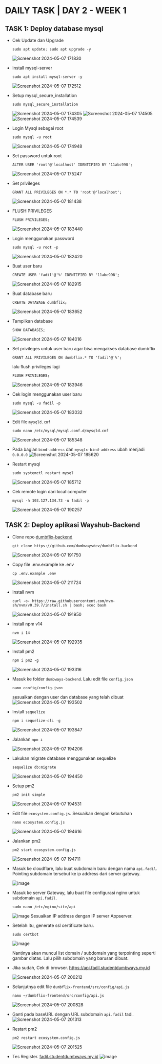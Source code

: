 # DAILY TASK | DAY 2 - WEEK 1

## TASK 1: Deploy database mysql
  - Cek Update dan Upgrade
    ```
    sudo apt update; sudo apt upgrade -y
    ```
    ![Screenshot 2024-05-07 171830](https://github.com/fadil05me/devops20-dumbways-AhmadFadillah/assets/45775729/04d34bd0-519d-48dc-a609-219ad579edd7)

  - Install mysql-server
    ```
    sudo apt install mysql-server -y
    ```
    ![Screenshot 2024-05-07 172512](https://github.com/fadil05me/devops20-dumbways-AhmadFadillah/assets/45775729/39b2bb2f-559b-48a1-9c3c-19472f4d5b7a)
  - Setup mysql_secure_installation
    ```
    sudo mysql_secure_installation
    ```
    ![Screenshot 2024-05-07 174305](https://github.com/fadil05me/devops20-dumbways-AhmadFadillah/assets/45775729/ed277c4c-c0f9-40df-8b5c-b66633363586)
    ![Screenshot 2024-05-07 174505](https://github.com/fadil05me/devops20-dumbways-AhmadFadillah/assets/45775729/c1472026-62c1-4928-a125-b4ba4fa01f2a)
    ![Screenshot 2024-05-07 174539](https://github.com/fadil05me/devops20-dumbways-AhmadFadillah/assets/45775729/d54d02ac-d8f3-492f-8016-1ed5d3780938)

  - Login Mysql sebagai root
    ```
    sudo mysql -u root
    ```
    ![Screenshot 2024-05-07 174948](https://github.com/fadil05me/devops20-dumbways-AhmadFadillah/assets/45775729/e610c686-c991-488c-a068-6b58f660981e)

  - Set password untuk root
    ```
    ALTER USER 'root'@'localhost' IDENTIFIED BY '11abc998';
    ```
    ![Screenshot 2024-05-07 175247](https://github.com/fadil05me/devops20-dumbways-AhmadFadillah/assets/45775729/251a942f-f5cf-4b84-92e1-d57f8b1c88f9)
 
  - Set privileges
    ```
    GRANT ALL PRIVILEGES ON *.* TO 'root'@'localhost';
    ```
    ![Screenshot 2024-05-07 181438](https://github.com/fadil05me/devops20-dumbways-AhmadFadillah/assets/45775729/61332743-544a-46ab-8d66-a3d0ac04fb81)
 
  - FLUSH PRIVILEGES
    ```
    FLUSH PRIVILEGES;
    ```
    ![Screenshot 2024-05-07 183440](https://github.com/fadil05me/devops20-dumbways-AhmadFadillah/assets/45775729/dabe2e01-212c-4325-98e1-4f0229ac2a54)

  - Login menggunakan password
    ```
    sudo mysql -u root -p
    ```
    ![Screenshot 2024-05-07 182420](https://github.com/fadil05me/devops20-dumbways-AhmadFadillah/assets/45775729/9e140bc0-fde1-40fd-ab1a-5d3d3ec2e697)

  - Buat user baru
    ```
    CREATE USER 'fadil'@'%' IDENTIFIED BY '11abc998';
    ```
    ![Screenshot 2024-05-07 182915](https://github.com/fadil05me/devops20-dumbways-AhmadFadillah/assets/45775729/c2b2f0b7-7b12-4079-bd2d-6cad5eb6e327)

  - Buat database baru
    ```
    CREATE DATABASE dumbflix;
    ```
    ![Screenshot 2024-05-07 183652](https://github.com/fadil05me/devops20-dumbways-AhmadFadillah/assets/45775729/b7eb9122-5363-4f3a-8f25-0ea7591373f4)

  - Tampilkan database
    ```
    SHOW DATABASES;
    ```
    ![Screenshot 2024-05-07 184016](https://github.com/fadil05me/devops20-dumbways-AhmadFadillah/assets/45775729/f8a80099-fc02-4d5f-85f6-6e9b9064add1)

  - Set privileges untuk user baru agar bisa mengakses database dumbflix
    ```
    GRANT ALL PRIVILEGES ON dumbflix.* TO 'fadil'@'%';
    ```
    lalu flush privileges lagi
    ```
    FLUSH PRIVILEGES;
    ```
    ![Screenshot 2024-05-07 183946](https://github.com/fadil05me/devops20-dumbways-AhmadFadillah/assets/45775729/683e0864-ef56-44b8-b2be-f66a46167c69)
  
  - Cek login menggunakan user baru
    ```
    sudo mysql -u fadil -p
    ```
    ![Screenshot 2024-05-07 183032](https://github.com/fadil05me/devops20-dumbways-AhmadFadillah/assets/45775729/0df60cdf-63eb-472b-81e9-318014f83c5e)

  - Edit file ```mysqld.cnf```
    ```
    sudo nano /etc/mysql/mysql.conf.d/mysqld.cnf
    ```
    ![Screenshot 2024-05-07 185348](https://github.com/fadil05me/devops20-dumbways-AhmadFadillah/assets/45775729/86fbbcda-01c8-4945-bc21-b9eb79808047)

  - Pada bagian ```bind-address``` dan ```mysqlx-bind-address``` ubah menjadi ```0.0.0.0```
    ![Screenshot 2024-05-07 185620](https://github.com/fadil05me/devops20-dumbways-AhmadFadillah/assets/45775729/b0db4304-b32d-4ebd-9586-4776519c2c98)

  - Restart mysql
    ```
    sudo systemctl restart mysql
    ```
    ![Screenshot 2024-05-07 185712](https://github.com/fadil05me/devops20-dumbways-AhmadFadillah/assets/45775729/678253c5-932b-4b48-8eb1-5cf94d596126)

  - Cek remote login dari local computer
    ```
    mysql -h 103.127.134.73 -u fadil -p
    ```
    ![Screenshot 2024-05-07 190257](https://github.com/fadil05me/devops20-dumbways-AhmadFadillah/assets/45775729/cce3a684-992c-4159-b41d-e0c4aa09fa73)

    
## TASK 2: Deploy aplikasi Wayshub-Backend 

  - Clone repo <a href="https://github.com/dumbwaysdev/dumbflix-backend">dumbflix-backend</a>
    ```
    git clone https://github.com/dumbwaysdev/dumbflix-backend
    ```
    ![Screenshot 2024-05-07 191750](https://github.com/fadil05me/devops20-dumbways-AhmadFadillah/assets/45775729/b40501f1-976f-4687-92bc-e7cc0ea44f36)

  - Copy file .env.example ke .env
    ```
    cp .env.example .env
    ```
    ![Screenshot 2024-05-07 211724](https://github.com/fadil05me/devops20-dumbways-AhmadFadillah/assets/45775729/91eb05d6-5357-48c3-8dc1-d5a711d9ae7f)

  - Install nvm
    ```
    curl -o- https://raw.githubusercontent.com/nvm-sh/nvm/v0.39.7/install.sh | bash; exec bash
    ```
    ![Screenshot 2024-05-07 191950](https://github.com/fadil05me/devops20-dumbways-AhmadFadillah/assets/45775729/1b2b22d5-349d-4da9-8298-5107cc0d5227)

  - Install npm v14
    ```
    nvm i 14
    ```
    ![Screenshot 2024-05-07 192935](https://github.com/fadil05me/devops20-dumbways-AhmadFadillah/assets/45775729/62ba8641-49e9-4703-a963-15938178b861)

  - Install pm2
    ```
    npm i pm2 -g
    ```
    ![Screenshot 2024-05-07 193316](https://github.com/fadil05me/devops20-dumbways-AhmadFadillah/assets/45775729/c27d12e7-d7c9-4943-a70a-21e8f5d38468)

  - Masuk ke folder ```dumbways-backend```. Lalu edit file ```config.json```
    ```
    nano config/config.json
    ```
    sesuaikan dengan user dan database yang telah dibuat
    ![Screenshot 2024-05-07 193502](https://github.com/fadil05me/devops20-dumbways-AhmadFadillah/assets/45775729/e0d5fd9a-eb6a-49b5-a827-2b8229ef2853)
  
  - Install ```sequelize```
    ```
    npm i sequelize-cli -g
    ```
    ![Screenshot 2024-05-07 193847](https://github.com/fadil05me/devops20-dumbways-AhmadFadillah/assets/45775729/713b5616-bb4f-4955-abd0-82fea426202e)
  
  - Jalankan ```npm i```
    
    ![Screenshot 2024-05-07 194206](https://github.com/fadil05me/devops20-dumbways-AhmadFadillah/assets/45775729/719a393c-5232-4f56-ae21-71177bbdbf9c)

  - Lakukan migrate database menggunakan sequelize
    ```
    sequelize db:migrate
    ```
    ![Screenshot 2024-05-07 194450](https://github.com/fadil05me/devops20-dumbways-AhmadFadillah/assets/45775729/c7a0c520-7a0c-416c-ab0d-35ec6ddc76a0)

  - Setup pm2
    ```
    pm2 init simple
    ```
    ![Screenshot 2024-05-07 194531](https://github.com/fadil05me/devops20-dumbways-AhmadFadillah/assets/45775729/7b55aa33-c954-41bc-8f62-74b05e2d34b5)

  - Edit file ```ecosystem.config.js```. Sesuaikan dengan kebutuhan 
    ```
    nano ecosystem.config.js
    ```
    ![Screenshot 2024-05-07 194616](https://github.com/fadil05me/devops20-dumbways-AhmadFadillah/assets/45775729/74b141f2-d2b3-4954-a48d-39b373f55011)

  - Jalankan pm2
    ```
    pm2 start ecosystem.config.js
    ```
    ![Screenshot 2024-05-07 194711](https://github.com/fadil05me/devops20-dumbways-AhmadFadillah/assets/45775729/8a0febf5-05d7-40fb-a061-3bcd0396ddb2)

  - Masuk ke cloudflare, lalu buat subdomain baru dengan nama ```api.fadil```.
    Pointing subdomain tersebut ke ip address dari server gateway.

    ![image](https://github.com/fadil05me/devops20-dumbways-AhmadFadillah/assets/45775729/e2cfd8cf-012f-46f2-afd7-e0fd381bbe8b)

  - Masuk ke server Gateway, lalu buat file configurasi nginx untuk subdomain ```api.fadil```.
    ```
    sudo nano /etc/nginx/site/api
    ```

    ![image](https://github.com/fadil05me/devops20-dumbways-AhmadFadillah/assets/45775729/b4ee70f0-5fa6-45c6-ba74-72fe63da8a83)
    Sesuaikan IP address dengan IP server Appserver.

  
  - Setelah itu, generate ssl certificate baru.
    
    ```
    sudo certbot
    ```
    ![image](https://github.com/fadil05me/devops20-dumbways-AhmadFadillah/assets/45775729/5f355cc5-8460-48ac-887a-b9a6f68ee1d5)

    Nantinya akan muncul list domain / subdomain yang terpointing seperti gambar diatas. Lalu pilih subdomain yang barusan dibuat.

    
  - Jika sudah, Cek di browser. https://api.fadil.studentdumbways.my.id
    
    ![Screenshot 2024-05-07 200212](https://github.com/fadil05me/devops20-dumbways-AhmadFadillah/assets/45775729/9c9e96d7-4c4c-40d0-9534-d5fefc97aeea)

  - Selanjutnya edit file ```dumbflix-frontend/src/config/api.js```
    ```
    nano ~/dumbflix-frontend/src/config/api.js
    ```
    ![Screenshot 2024-05-07 200828](https://github.com/fadil05me/devops20-dumbways-AhmadFadillah/assets/45775729/6e7a9a09-7710-424d-a30f-99dcf5e47a58)

  - Ganti pada baseURL dengan URL subdomain ```api.fadil``` tadi.
    ![Screenshot 2024-05-07 201313](https://github.com/fadil05me/devops20-dumbways-AhmadFadillah/assets/45775729/ed879b1d-295d-4b06-be49-49d33980fc36)

  - Restart pm2
    ```
    pm2 restart ecosystem.config.js
    ```
    ![Screenshot 2024-05-07 201525](https://github.com/fadil05me/devops20-dumbways-AhmadFadillah/assets/45775729/cfbc0ac3-dc61-4b07-9670-b96a61ccbf92)

  - Tes Register. [fadil.studentdumbways.my.id](https://fadil.studentdumbways.my.id/)
    ![image](https://github.com/fadil05me/devops20-dumbways-AhmadFadillah/assets/45775729/a44d560b-edd5-4aad-8e78-073f41375349)



